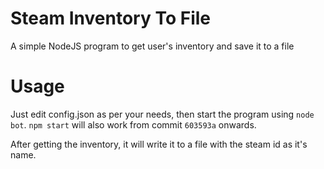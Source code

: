 # Steam Inventory To File
A simple NodeJS program to get user's inventory and save it to a file
# Usage
Just edit config.json as per your needs, then start the program using `node bot`.
`npm start` will also work from commit `603593a` onwards.

After getting the inventory, it will write it to a file with the steam id as it's name.
